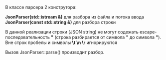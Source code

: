В классе парсера 2 конструтора:

**JsonParser(std::istream &)** для разбора из файла и потока ввода
**JsonParser(const std::string &)** для разбора строки

В данной реализации строки (JSON string) не могут содежать escape-последовательность **\"** (строка разбирается от символа **"** до символа **"**).
Вне строк  пробелы и символы **\t \n \r** игнорируются

Вызов JsonParser::parse() производит разбор.